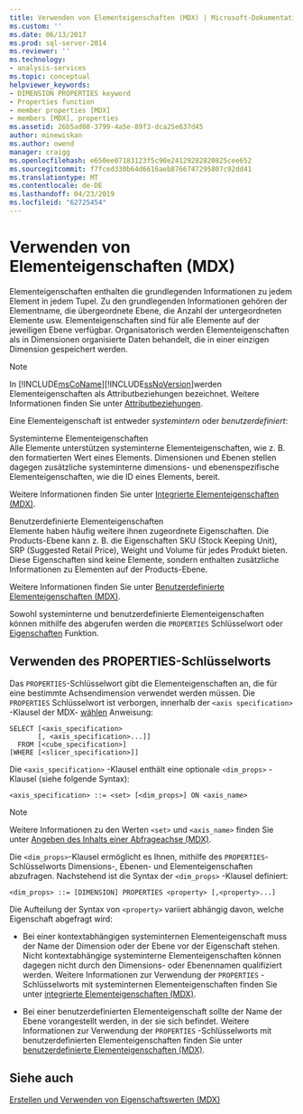 ```yaml
---
title: Verwenden von Elementeigenschaften (MDX) | Microsoft-Dokumentation
ms.custom: ''
ms.date: 06/13/2017
ms.prod: sql-server-2014
ms.reviewer: ''
ms.technology:
- analysis-services
ms.topic: conceptual
helpviewer_keywords:
- DIMENSION PROPERTIES keyword
- Properties function
- member properties [MDX]
- members [MDX], properties
ms.assetid: 26b5ad08-3799-4a5e-89f3-dca25e637d45
author: minewiskan
ms.author: owend
manager: craigg
ms.openlocfilehash: e650ee07183123f5c90e24129282820825cee652
ms.sourcegitcommit: f7fced330b64d6616aeb8766747295807c92dd41
ms.translationtype: MT
ms.contentlocale: de-DE
ms.lasthandoff: 04/23/2019
ms.locfileid: "62725454"
---
```

# <a name="using-member-properties-mdx"></a>Verwenden von Elementeigenschaften (MDX)
  Elementeigenschaften enthalten die grundlegenden Informationen zu jedem Element in jedem Tupel. Zu den grundlegenden Informationen gehören der Elementname, die übergeordnete Ebene, die Anzahl der untergeordneten Elemente usw. Elementeigenschaften sind für alle Elemente auf der jeweiligen Ebene verfügbar. Organisatorisch werden Elementeigenschaften als in Dimensionen organisierte Daten behandelt, die in einer einzigen Dimension gespeichert werden.  
  
> [!NOTE]  
>  In [!INCLUDE[msCoName](../../../includes/msconame-md.md)][!INCLUDE[ssNoVersion](../../../includes/ssnoversion-md.md)]werden Elementeigenschaften als Attributbeziehungen bezeichnet. Weitere Informationen finden Sie unter [Attributbeziehungen](../../multidimensional-models-olap-logical-dimension-objects/attribute-relationships.md).  
  
 Eine Elementeigenschaft ist entweder *systemintern* oder *benutzerdefiniert*:  
  
 Systeminterne Elementeigenschaften  
 Alle Elemente unterstützen systeminterne Elementeigenschaften, wie z. B. den formatierten Wert eines Elements. Dimensionen und Ebenen stellen dagegen zusätzliche systeminterne dimensions- und ebenenspezifische Elementeigenschaften, wie die ID eines Elements, bereit.  
  
 Weitere Informationen finden Sie unter [Integrierte Elementeigenschaften &#40;MDX&#41;](mdx-member-properties-intrinsic-member-properties.md).  
  
 Benutzerdefinierte Elementeigenschaften  
 Elemente haben häufig weitere ihnen zugeordnete Eigenschaften. Die Products-Ebene kann z. B. die Eigenschaften SKU (Stock Keeping Unit), SRP (Suggested Retail Price), Weight und Volume für jedes Produkt bieten. Diese Eigenschaften sind keine Elemente, sondern enthalten zusätzliche Informationen zu Elementen auf der Products-Ebene.  
  
 Weitere Informationen finden Sie unter [Benutzerdefinierte Elementeigenschaften &#40;MDX&#41;](mdx-member-properties-user-defined-member-properties.md).  
  
 Sowohl systeminterne und benutzerdefinierte Elementeigenschaften können mithilfe des abgerufen werden die `PROPERTIES` Schlüsselwort oder [Eigenschaften](/sql/mdx/properties-mdx) Funktion.  
  
## <a name="using-the-properties-keyword"></a>Verwenden des PROPERTIES-Schlüsselworts  
 Das `PROPERTIES`-Schlüsselwort gibt die Elementeigenschaften an, die für eine bestimmte Achsendimension verwendet werden müssen. Die `PROPERTIES` Schlüsselwort ist verborgen, innerhalb der `<axis specification>` -Klausel der MDX- [wählen](/sql/mdx/mdx-data-manipulation-select) Anweisung:  
  
```  
SELECT [<axis_specification>  
       [, <axis_specification>...]]  
  FROM [<cube_specification>]  
[WHERE [<slicer_specification>]]  
```  
  
 Die `<axis_specification>` -Klausel enthält eine optionale `<dim_props>` -Klausel (siehe folgende Syntax):  
  
```  
<axis_specification> ::= <set> [<dim_props>] ON <axis_name>  
```  
  
> [!NOTE]  
>  Weitere Informationen zu den Werten `<set>` und `<axis_name>` finden Sie unter [Angeben des Inhalts einer Abfrageachse &#40;MDX&#41;](mdx-query-and-slicer-axes-specify-the-contents-of-a-query-axis.md).  
  
 Die `<dim_props>`-Klausel ermöglicht es Ihnen, mithilfe des `PROPERTIES`-Schlüsselworts Dimensions-, Ebenen- und Elementeigenschaften abzufragen. Nachstehend ist die Syntax der `<dim_props>` -Klausel definiert:  
  
```  
<dim_props> ::= [DIMENSION] PROPERTIES <property> [,<property>...]  
```  
  
 Die Aufteilung der Syntax von `<property>` variiert abhängig davon, welche Eigenschaft abgefragt wird:  
  
-   Bei einer kontextabhängigen systeminternen Elementeigenschaft muss der Name der Dimension oder der Ebene vor der Eigenschaft stehen. Nicht kontextabhängige systeminterne Elementeigenschaften können dagegen nicht durch den Dimensions- oder Ebenennamen qualifiziert werden. Weitere Informationen zur Verwendung der `PROPERTIES` -Schlüsselworts mit systeminternen Elementeigenschaften finden Sie unter [integrierte Elementeigenschaften &#40;MDX&#41;](mdx-member-properties-intrinsic-member-properties.md).  
  
-   Bei einer benutzerdefinierten Elementeigenschaft sollte der Name der Ebene vorangestellt werden, in der sie sich befindet. Weitere Informationen zur Verwendung der `PROPERTIES` -Schlüsselworts mit benutzerdefinierten Elementeigenschaften finden Sie unter [benutzerdefinierte Elementeigenschaften &#40;MDX&#41;](mdx-member-properties-user-defined-member-properties.md).  
  
## <a name="see-also"></a>Siehe auch  
 [Erstellen und Verwenden von Eigenschaftswerten &#40;MDX&#41;](../../creating-and-using-property-values-mdx.md)  
  
  
